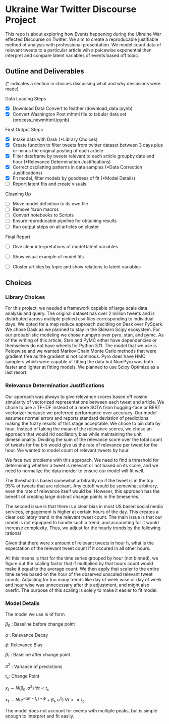 # Ukraine War Twitter Discourse Project

This repo is about exploring how Events happening during the Ukraine War effected Discourse on Twitter. We aim to create a reproducable justifiable method of analysis with professional presentation. We model count data of relevant tweets to a particular article wih a peicewise exponential then interpret and compare latent variables of events based off topic.


## Outline and Deliverables

(* indicates a section in choices discussing what and why descisions were made)

Data Loading Steps
 
 - [x] Download Data Convert to feather (download_data.ipynb)
 - [x] Convert Washington Post mhtml file to tabular data set (process_newmhtml.ipynb)
 
First Output Steps

- [x] Intake data with Dask (*Library Choices)
- [x] Create function to filter tweets from twitter dataset between 3 days plus or minus the original posting of each article
- [x] Filter dataframe by tweets relevant to each article groupby date and hour (*Relevance Determination Justifications)
- [x] Correct oscilatting patterns in data samples (*Data Correction Justifications) 
- [x] Fit model, filter models by goodness of fit (*Model Details)
- [ ] Report latent fits and create visuals

Cleaning Up

- [ ] Move model definition to its own file
- [ ] Remove %run macros
- [ ] Convert notebooks to Scripts
- [ ] Ensure reproducable pipeline for obtaining results
- [ ]  Run output steps on all articles on cluster

Final Report

- [ ] Give clear interpretations of model latent variables
- [ ] Show visual example of model fits
- [ ] Cluster articles by topic and show relations to latent variables



## Choices

### Library Choices

For this project, we needed a framework capable of large scale data analysis and query. The original dataset has over 2 million tweets and is distirbuted across multiple pickled csv files corrosponding to individual days. We opted for a map reduce approach deciding on Dask over PySpark. We chose Dask as we planned to stay in the Sklearn Scipy ecosystem. For our probabilistic modeling we chose numpyro over pyro, stan, and pymc. As of the writing of this article, Stan and PyMC either have dependencies or themselves do not have wheels for Python 3.11. The model that we use is Peicewise and we wanted Markov Chain Monte Carlo methods that were gradient free as the gradient is not continous. Pyro does have HMC samplers which were capable of fitting the data but NumPyro was both faster and lighter at fitting models. We planned to use Scipy Optimize as a last resort.


### Relevance Determination Justifications

Our approach was always to give relevance scores based off cosine simularity of vectorized representations between each tweet and article. We chose to use a TF-IDF instead of a more SOTA from hugging-face or BERT vectorizer because we preferred performance over accuracy. Our model assumes normal errors and reports standard deviation of predictions making the fuzzy results of this stage acceptable. We chose to bin data by hour. Instead of taking the mean of the relevance scores, we chose an approach that would rid oscillatory bias while maintaining the unit dimesnionality. Dividing the sum of the relevance score over the total count of tweets for the bin would give us the rate of relevance per tweet for the hour. We wanted to model count of relevant tweets by hour.

We face two problems with this approach. We need to find a threshold for determining whether a tweet is relevant or not based on its score, and we need to normalize the data inorder to ensure our model will fit well.

The threshold is based somewhat arbitrarily on if the tweet is in the top 95% of tweets that are relevant. Any cutoff would be somewhat arbitrary, even the rate of relevance itself would be. However, this approach has the benefit of creating large distinct change points in the timeseries. 
 
The second issue is that there is a clear bias in most US based social media services, engagement is higher at certain hours of the day. This creates a clear oscilatory trend in the relevant tweet count. The main issue is that our model is not equipped to handle such a trend, and accounting for it would increase complexity. Thus, we adjust for the hourly trends by the following rational

Given that there were x amount of relevant tweets in hour h, what is the expectation of the relevant tweet count if it occured in all other hours.

All this means is that for the time series grouped by hour (not binned), we figure out the scaling factor that if multiplied by that hours count would make it equal to the average count. We then apply that scaler to the entire time series based on the hour of the observed unscaled relevant tweet counts.  Adjusting for too many trends like day of week wise or day of week and hour wise was unnecessary after this adjustment, and might also overfit. The purpose of this scaling is solely to make it easier to fit model.

### Model Details

The model we use is of form

$` \beta_0 `$ : Baseline before change point

$` \alpha `$ : Relevance Decay

$` \phi `$: Relevance Bias

$` \beta_1 `$ : Baseline after change point

$` \sigma^2 `$ : Variance of predictions

$` t_c `$: Change Point

$` x_t \sim N(\beta_0, \sigma^2) \; \forall t < t_c `$

$`x_t \sim N(e^{- \alpha (t - t_c) + \phi} + \beta_1, \sigma^2) \; \forall t >= t_c `$ 

The model does not account for events with multiple peaks, but is simple enough to interpret and fit easily. 
